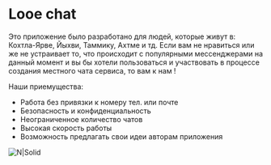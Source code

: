 # Looe chat
Это приложение было разработано для людей, которые живут в: Кохтла-Ярве, Йыхви, Таммику, Ахтме и тд. Если вам не нравиться или же не устраивает то, что происходит с популярными мессенджерами на данный момент и вы бы хотели пользоваться и участвовать в процессе создания местного чата сервиса, то вам к нам !

Наши приемущества:
 - Работа без привязки к номеру тел. или почте
 - Безопасность и конфиденциальность
 - Неограниченное количество чатов
 - Высокая скорость работы
 - Возможность предлагать свои идеи авторам приложения

![N|Solid](/AlekseiKromski/looe-chat/blob/master/public/images/rdm.png?raw=true)

